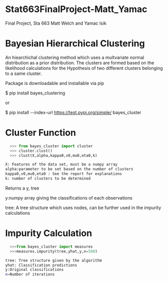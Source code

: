 # Stat663FinalProject-Matt_Yamac
Final Project, Sta 663 Matt Welch and Yamac Isik 

# Bayesian Hierarchical Clustering

An hiearchichal clustering method which uses a multvariate normal distribution as a prior distribution. The clusters are formed based on the likelihood calculations for the Hypothesis of two different clusters belonging to a same cluster.

Package is downloadable and installable via pip

$ pip install bayes_clustering

or

$ pip install --index-url https://test.pypi.org/simple/ bayes_cluster

# Cluster Function

```python
  >>> from bayes_cluster import cluster
  >>> cluster.clust()
  >>> clust(X,alpha,kappa0,v0,mu0,eta0,k)
   ```

```bash
X: Features of the data set, must be a numpy array
alpha:parameter to be set based on the number of clusters
kappa0,v0,mu0,eta0 : See the report for explanations
k: number of clusters to be determined
```

Returns a y, tree

y:numpy array giving the classifications of each observations

tree: A tree structure which uses nodes, can be further used in the impurity calculations

# Impurity Calculation
```python
  >>>from bayes_cluster import measures
  >>>measures.impurity(tree,yhat,y,n=500)
  ```
```bash
tree: Tree structure given by the algorithm
yhat: Classification predictions
y:Original classifications 
n=Number of iterations
```






